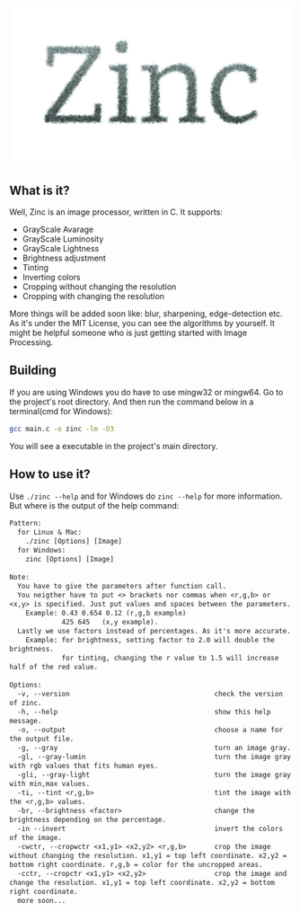 <p align="center">
  <img src="https://github.com/MubinMuhammad/Zinc/blob/master/readme_res/logo.png?raw=true" 
  alt="Zinc Logo" 
  width=500 /> 
</p>

## What is it?
Well, Zinc is an image processor, written in C. It supports:
- GrayScale Avarage
- GrayScale Luminosity 
- GrayScale Lightness
- Brightness adjustment
- Tinting
- Inverting colors
- Cropping without changing the resolution
- Cropping with changing the resolution

More things will be added soon like: blur, sharpening, edge-detection etc. As it's under the MIT License, you can see the algorithms by yourself. It might be helpful someone who is just getting started with Image Processing.

## Building
If you are using Windows you do have to use mingw32 or mingw64.
Go to the project's root directory. And then run the command below in a terminal(cmd for Windows):
```bash
gcc main.c -o zinc -lm -O3
```
You will see a executable in the project's main directory.

## How to use it?
Use `./zinc --help` and for Windows do `zinc --help` for more information.
But where is the output of the help command:

```
Pattern:
  for Linux & Mac:
    ./zinc [Options] [Image]
  for Windows:
    zinc [Options] [Image]

Note:
  You have to give the parameters after function call.
  You neigther have to put <> brackets nor commas when <r,g,b> or <x,y> is specified. Just put values and spaces between the parameters.
    Example: 0.43 0.654 0.12 (r,g,b example)
             425 645   (x,y example).
  Lastly we use factors instead of percentages. As it's more accurate.
    Example: for brightness, setting factor to 2.0 will double the brightness.
             for tinting, changing the r value to 1.5 will increase half of the red value.

Options:
  -v, --version                                    check the version of zinc.
  -h, --help                                       show this help message.
  -o, --output                                     choose a name for the output file.
  -g, --gray                                       turn an image gray.
  -gl, --gray-lumin                                turn the image gray with rgb values that fits human eyes.
  -gli, --gray-light                               turn the image gray with min,max values.
  -ti, --tint <r,g,b>                              tint the image with the <r,g,b> values.
  -br, --brightness <factor>                       change the brightness depending on the percentage.
  -in --invert                                     invert the colors of the image.
  -cwctr, --cropwctr <x1,y1> <x2,y2> <r,g,b>       crop the image without changing the resolution. x1,y1 = top left coordinate. x2,y2 = bottom right coordinate. r,g,b = color for the uncropped areas.
  -cctr, --cropctr <x1,y1> <x2,y2>                 crop the image and change the resolution. x1,y1 = top left coordinate. x2,y2 = bottom right coordinate.
  more soon...
```
